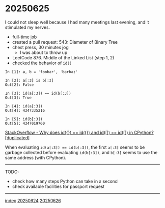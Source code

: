 <head><meta name="viewport" content="width=device-width, initial-scale=1.0, user-scalable=yes" /><meta charset="UTF-8"></head>

# 20250625

I could not sleep well because I had many meetings last evening, and it stimulated my nerves.

- full-time job
- created a pull request: 543: Diameter of Binary Tree
- chest press, 30 minutes jog
	- I was about to throw up
- LeetCode 876. Middle of the Linked List (step 1, 2)
- checked the behavior of `id()`

```
In [1]: a, b = 'foobar', 'barbaz'

In [2]: a[:3] is b[:3]
Out[2]: False

In [3]: id(a[:3]) == id(b[:3])
Out[3]: True

In [4]: id(a[:3])
Out[4]: 4347335216

In [5]: id(b[:3])
Out[5]: 4347019760
```

[StackOverflow - Why does id({}) == id({}) and id([]) == id([]) in CPython? [duplicated]](https://stackoverflow.com/a/3877275/16193058)

When evaluating `id(a[:3]) == id(b[:3])`, the first `a[:3]` seems to be garbage collected before evaluating `id(b[:3])`, and `b[:3]` seems to use the same address (with CPython).

---

TODO:

- check how many steps Python can take in a second
- check available facilities for passport request

---

[index](../../index.html)
[20250624](20250624.html)
[20250626](20250626.html)
